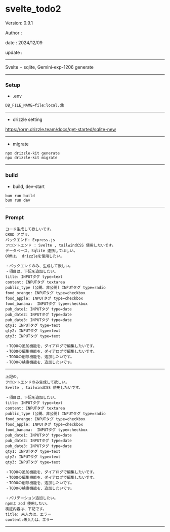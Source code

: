 # svelte_todo2

 Version: 0.9.1

 Author :
 
 date : 2024/12/09

 update :

***

Svelte + sqlite, Gemini-exp-1206 generate

***
### Setup

* .env

```
DB_FILE_NAME=file:local.db
```
***
* drizzle setting

https://orm.drizzle.team/docs/get-started/sqlite-new

***
* migrate

```
npx drizzle-kit generate
npx drizzle-kit migrate
```

***
### build

* build, dev-start

```
bun run build
bun run dev
```

***
### Prompt

```
コード生成して欲しいです。
CRUD アプリ、
バックエンド: Express.js
フロントエンド : Svelte , tailwindCSS 使用したいです。
データベース、Sqlite 連携してほしい。
ORMは、 drizzleを使用したい。

・バックエンドのみ、生成して欲しい。
・項目は、下記を追加したい。
title: INPUTタグ type=text
content: INPUTタグ textarea
public_type (公開、非公開) INPUTタグ type=radio
food_orange: INPUTタグ type=checkbox
food_apple: INPUTタグ type=checkbox
food_banana:  INPUTタグ type=checkbox
pub_date1: INPUTタグ type=date
pub_date2: INPUTタグ type=date
pub_date3: INPUTタグ type=date
qty1: INPUTタグ type=text
qty2: INPUTタグ type=text
qty3: INPUTタグ type=text

・TODOの追加機能を、ダイアログで編集したいです。
・TODOの編集機能を、ダイアログで編集したいです。
・TODOの削除機能を、追加したいです。
・TODOの検索機能を、追加したいです。
```

***
```
上記の、
フロントエンドのみ生成して欲しい。
Svelte , tailwindCSS 使用したいです。

・項目は、下記を追加したい。
title: INPUTタグ type=text
content: INPUTタグ textarea
public_type (公開、非公開) INPUTタグ type=radio
food_orange: INPUTタグ type=checkbox
food_apple: INPUTタグ type=checkbox
food_banana:  INPUTタグ type=checkbox
pub_date1: INPUTタグ type=date
pub_date2: INPUTタグ type=date
pub_date3: INPUTタグ type=date
qty1: INPUTタグ type=text
qty2: INPUTタグ type=text
qty3: INPUTタグ type=text

・TODOの追加機能を、ダイアログで編集したいです。
・TODOの編集機能を、ダイアログで編集したいです。
・TODOの削除機能を、追加したいです。
・TODOの検索機能を、追加したいです。

・バリデーション追加したい。
npmは zod 使用したい。
検証内容は、下記です。
title: 未入力は、エラー
content:未入力は、エラー
```
***
